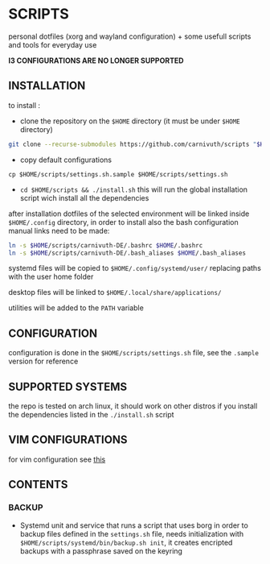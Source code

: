 # SCRIPTS 

personal dotfiles (xorg and wayland configuration) + some usefull scripts and tools for everyday use

**I3 CONFIGURATIONS ARE NO LONGER SUPPORTED**

## INSTALLATION

to install :

- clone the repository on the `$HOME` directory (it must be under `$HOME` directory)

```bash
git clone --recurse-submodules https://github.com/carnivuth/scripts "$HOME/scripts"
```

- copy default configurations 

```
cp $HOME/scripts/settings.sh.sample $HOME/scripts/settings.sh
```

- `cd $HOME/scripts && ./install.sh` this will run the global installation script wich install all the dependencies

after installation dotfiles of the selected environment will be linked inside `$HOME/.config` directory, in order to install also the bash configuration manual links need to be made:

```bash
ln -s $HOME/scripts/carnivuth-DE/.bashrc $HOME/.bashrc
ln -s $HOME/scripts/carnivuth-DE/.bash_aliases $HOME/.bash_aliases
```

systemd files will be copied to `$HOME/.config/systemd/user/` replacing paths with the user home folder

desktop files will be linked to `$HOME/.local/share/applications/`

utilities will be added to the `PATH` variable

## CONFIGURATION

configuration is done in the `$HOME/scripts/settings.sh` file, see the `.sample` version for reference

## SUPPORTED SYSTEMS

the repo is tested on arch linux, it should work on other distros if you install the dependencies listed in the `./install.sh` script

## VIM CONFIGURATIONS

for vim configuration see [this](https://github.com/carnivuth/vim_cfg)

## CONTENTS

### BACKUP

- Systemd unit and service that runs a script that uses borg in order to backup files defined in the `settings.sh` file, needs initialization with `$HOME/scripts/systemd/bin/backup.sh init`, it creates encripted backups with a passphrase saved on the keyring
